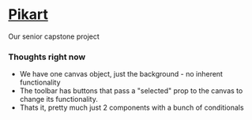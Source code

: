 # [Pikart](https://pikart-kappa.vercel.app/)
Our senior capstone project


### Thoughts right now
- We have one canvas object, just the background - no inherent functionality
- The toolbar has buttons that pass a "selected" prop to the canvas to change its functionality. 
- Thats it, pretty much just 2 components with a bunch of conditionals